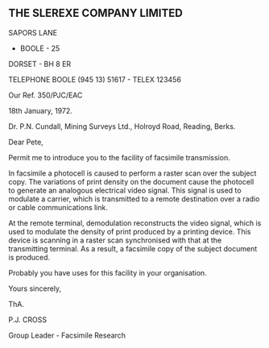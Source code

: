 <!-- image -->

## THE SLEREXE COMPANY LIMITED

SAPORS LANE

- BOOLE - 25

DORSET - BH 8 ER

TELEPHONE BOOLE (945 13) 51617 - TELEX 123456

<!-- image -->

Our Ref. 350/PJC/EAC

18th January, 1972.

Dr. P.N. Cundall, Mining Surveys Ltd., Holroyd Road, Reading, Berks.

Dear Pete,

Permit me to introduce you to the facility of facsimile transmission.

In facsimile a photocell is caused to perform a raster scan over the subject copy. The variations of print density on the document cause the photocell to generate an analogous electrical video signal. This signal is used to modulate a carrier, which is transmitted to a remote destination over a radio or cable communications link.

At the remote terminal, demodulation reconstructs the video signal, which is used to modulate the density of print produced by a printing device. This device is scanning in a raster scan synchronised with that at the transmitting terminal. As a result, a facsimile copy of the subject document is produced.

Probably you have uses for this facility in your organisation.

<!-- image -->

Yours sincerely,

ThA.

P.J. CROSS

Group Leader - Facsimile Research